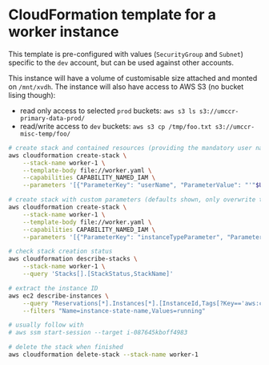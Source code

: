 # CloudFormation template for a worker instance
This template is pre-configured with values (`SecurityGroup` and `Subnet`) specific to the `dev` account, but can be used against other accounts.

This instance will have a volume of customisable size attached and monted on `/mnt/xvdh`. The instance will also have access to AWS S3 (no bucket lising though):
- read only access to selected `prod` buckets: `aws s3 ls s3://umccr-primary-data-prod/`
- read/write access to `dev` buckets: `aws s3 cp /tmp/foo.txt s3://umccr-misc-temp/foo/`

```bash
# create stack and contained resources (providing the mandatory user name from env variable)
aws cloudformation create-stack \
    --stack-name worker-1 \
    --template-body file://worker.yaml \
    --capabilities CAPABILITY_NAMED_IAM \
    --parameters '[{"ParameterKey": "userName", "ParameterValue": "'"$USER"'"}]'

# create stack with custom parameters (defaults shown, only overwrite the ones you want to change)
aws cloudformation create-stack \
    --stack-name worker-1 \
    --template-body file://worker.yaml \
    --capabilities CAPABILITY_NAMED_IAM \
    --parameters '[{"ParameterKey": "instanceTypeParameter", "ParameterValue": "m4.large"}, {"ParameterKey": "instanceMaxSpotPriceParameter", "ParameterValue": "0.04"}, {"ParameterKey": "instanceDiskSpaceParameter", "ParameterValue": "100"}, {"ParameterKey": "instanceSecurityGroup", "ParameterValue": "sg-c13f6abc"}, {"ParameterKey": "instanceSubnet", "ParameterValue": "subnet-d93b35be"}, {"ParameterKey": "userName", "ParameterValue": "'"$USER"'"}]'

# check stack creation status
aws cloudformation describe-stacks \
    --stack-name worker-1 \
    --query 'Stacks[].[StackStatus,StackName]'

# extract the instance ID
aws ec2 describe-instances \
    --query "Reservations[*].Instances[*].[InstanceId,Tags[?Key=='aws:cloudformation:stack-name'].Value]" \
    --filters "Name=instance-state-name,Values=running"

# usually follow with
# aws ssm start-session --target i-087645kboff4983

# delete the stack when finished
aws cloudformation delete-stack --stack-name worker-1
```
